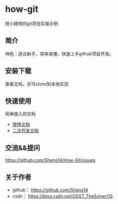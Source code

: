 # how-git
短小精悍的git项目实操示例

## 简介
特色：适合新手，简单易懂，快速上手github项目开发。

## 安装下载
查看文档，亦可clone到本地实现

## 快速使用
简单接入的文档
- [使用文档](./doc/use/README.md)
- [二次开发文档](./doc/dev/README.md)

## 交流&&提问
https://github.com/Sheng14/How-Git/issues

## 关于作者
- github： https://github.com/Sheng14
- csdn： https://blog.csdn.net/ODST_TheSolverO5
